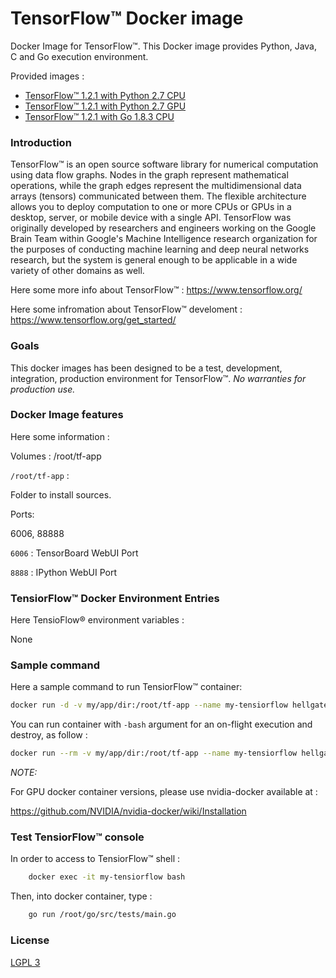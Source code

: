 #  TensorFlow™ Docker image


Docker Image for TensorFlow™. This Docker image provides Python, Java, C and Go execution environment.

Provided images :
* [TensorFlow™ 1.2.1 with Python 2.7 CPU](https://github.com/hellgate75/tensiorflow/tree/1.2.1-cp27)
* [TensorFlow™ 1.2.1 with Python 2.7 GPU](https://github.com/hellgate75/tensiorflow/tree/1.2.1-gp27)
* [TensorFlow™ 1.2.1 with Go 1.8.3 CPU](https://github.com/hellgate75/tensiorflow/tree/1.2.1-cg183)


### Introduction ###

TensorFlow™ is an open source software library for numerical computation using data flow graphs. Nodes in the graph represent mathematical operations, while the graph edges represent the multidimensional data arrays (tensors) communicated between them. The flexible architecture allows you to deploy computation to one or more CPUs or GPUs in a desktop, server, or mobile device with a single API. TensorFlow was originally developed by researchers and engineers working on the Google Brain Team within Google's Machine Intelligence research organization for the purposes of conducting machine learning and deep neural networks research, but the system is general enough to be applicable in a wide variety of other domains as well.


Here some more info about  TensorFlow™ :
https://www.tensorflow.org/

Here some infromation about  TensorFlow™ develoment :
https://www.tensorflow.org/get_started/


### Goals ###

This docker images has been designed to be a test, development, integration, production environment for  TensorFlow™.
*No warranties for production use.*


### Docker Image features ###

Here some information :

Volumes : /root/tf-app


`/root/tf-app` :

Folder to install sources.


Ports:

6006, 88888


`6006` :
TensorBoard WebUI Port


`8888` :
IPython WebUI Port


### TensiorFlow™ Docker Environment Entries ###

Here TensioFlow® environment variables :

None


### Sample command ###

Here a sample command to run TensiorFlow™ container:

```bash
docker run -d -v my/app/dir:/root/tf-app --name my-tensiorflow hellgate75/tensiorflow:1.2.1-cg183
```


You can run container with `-bash` argument for an on-flight execution and destroy, as follow :

```bash
docker run --rm -v my/app/dir:/root/tf-app --name my-tensiorflow hellgate75/tensiorflow:1.2.1-cg183 -bash my-command my-argument-1 ...  my-argument-n
```


*NOTE:*

For GPU docker container versions, please use nvidia-docker available at :

https://github.com/NVIDIA/nvidia-docker/wiki/Installation


### Test TensiorFlow™ console ###

In order to access to TensiorFlow™ shell :
```bash
    docker exec -it my-tensiorflow bash
```


Then, into docker container, type :

```bash
    go run /root/go/src/tests/main.go
```


### License ###

[LGPL 3](https://github.com/hellgate75/tensiorflow/blob/master/LICENSE)

